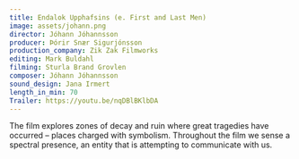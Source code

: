 ```yaml
---
title: Endalok Upphafsins (e. First and Last Men)
image: assets/johann.png
director: Jóhann Jóhannsson
producer: Þórir Snær Sigurjónsson
production_company: Zik Zak Filmworks
editing: Mark Buldahl
filming: Sturla Brand Grovlen
composer: Jóhann Jóhannsson
sound_design: Jana Irmert
length_in_min: 70
Trailer: https://youtu.be/nqDBlBKlbDA
---
```

The film explores zones of decay and ruin where great tragedies have occurred – places charged with symbolism. Throughout the film we sense a spectral presence, an entity that is attempting to communicate with us.